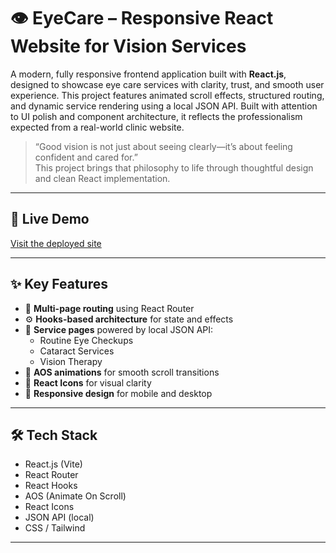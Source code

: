 # 👁️ EyeCare – Responsive React Website for Vision Services

A modern, fully responsive frontend application built with **React.js**, designed to showcase eye care services with clarity, trust, and smooth user experience. This project features animated scroll effects, structured routing, and dynamic service rendering using a local JSON API. Built with attention to UI polish and component architecture, it reflects the professionalism expected from a real-world clinic website.

> “Good vision is not just about seeing clearly—it’s about feeling confident and cared for.”  
> This project brings that philosophy to life through thoughtful design and clean React implementation.

---

## 🔗 Live Demo  
[Visit the deployed site](https://prakasam-dev.github.io/EyeCare-React-Frontend)

---

## ✨ Key Features

- 🧭 **Multi-page routing** using React Router
- ⚙️ **Hooks-based architecture** for state and effects
- 📄 **Service pages** powered by local JSON API:
  - Routine Eye Checkups
  - Cataract Services
  - Vision Therapy
- 🎨 **AOS animations** for smooth scroll transitions
- 🎯 **React Icons** for visual clarity
- 📱 **Responsive design** for mobile and desktop

---


## 🛠️ Tech Stack

- React.js (Vite)
- React Router
- React Hooks
- AOS (Animate On Scroll)
- React Icons
- JSON API (local)
- CSS / Tailwind

---

